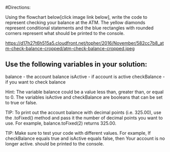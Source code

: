 #Directions:

Using the flowchart below[click image link below], write the code to represent checking your balance at the ATM. The yellow diamonds represent conditional statements and the blue rectangles with rounded corners represent what should be printed to the console.

<https://d17h27t6h515a5.cloudfront.net/topher/2016/November/582cc7b8_atm-check-balance-cropped/atm-check-balance-cropped.jpeg>

## Use the following variables in your solution:

balance - the account balance
isActive - if account is active
checkBalance - if you want to check balance


Hint: The variable balance could be a value less than, greater than, or equal to 0. The variables isActive and checkBalance are booleans that can be set to true or false.

TIP: To print out the account balance with decimal points (i.e. 325.00), use the .toFixed() method and pass it the number of decimal points you want to use. For example, balance.toFixed(2) returns 325.00.

TIP: Make sure to test your code with different values. For example,
If checkBalance equals true and isActive equals false, then Your account is no longer active. should be printed to the console.